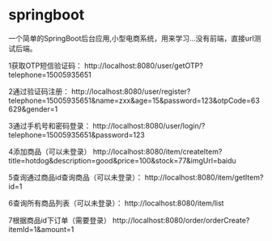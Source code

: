 # springboot
一个简单的SpringBoot后台应用,小型电商系统，用来学习...没有前端，直接url测试后端。

1获取OTP短信验证码：
http://localhost:8080/user/getOTP?telephone=15005935651

2通过验证码注册：
http://localhost:8080/user/register?telephone=15005935651&name=zxx&age=15&password=123&otpCode=63629&gender=1


3通过手机号和密码登录：
http://localhost:8080/user/login/?telephone=15005935651&password=123


4添加商品（可以未登录）
http://localhost:8080/item/createItem?title=hotdog&description=good&price=100&stock=77&imgUrl=baidu

5查询通过商品id查询商品（可以未登录）：
http://localhost:8080/item/getItem?id=1

6查询所有商品列表（可以未登录）：
http://localhost:8080/item/list

7根据商品id下订单（需要登录）
http://localhost:8080/order/orderCreate?itemId=1&amount=1

